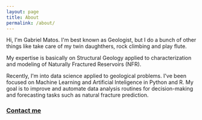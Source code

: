 ```yaml
---
layout: page
title: About
permalink: /about/
---
```


Hi, I'm Gabriel Matos. I'm best known as Geologist, but I do a bunch of other things like take care of my twin daughthers, rock climbing and play flute.

My expertise is basically on Structural Geology applied to characterization and modeling of Naturally Fractured Reservoirs (NFR).

Recently, I'm into data science applied to geological problems. I've been focused on Machine Learning and Artificial Inteligence in Python and R. My goal is to improve and automate data analysis routines for decision-making and forecasting tasks such as natural fracture prediction.  

### [Contact me](mailto:gcmatos@gmail.com)
